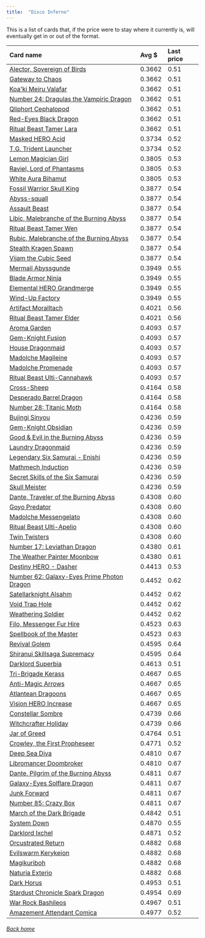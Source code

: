 ```yaml
---
title:  "Disco Inferno"
---
```


This is a list of cards that, if the price were to stay where it currently is, will eventually get in or out of the format.

| Card name | Avg $ | Last price |
| :-- | :-- | :-- |
[Alector, Sovereign of Birds](https://db.ygoprodeck.com/card/?search=Alector,%20Sovereign%20of%20Birds) | 0.3662 | 0.51 |
[Gateway to Chaos](https://db.ygoprodeck.com/card/?search=Gateway%20to%20Chaos) | 0.3662 | 0.51 |
[Koa'ki Meiru Valafar](https://db.ygoprodeck.com/card/?search=Koa'ki%20Meiru%20Valafar) | 0.3662 | 0.51 |
[Number 24: Dragulas the Vampiric Dragon](https://db.ygoprodeck.com/card/?search=Number%2024:%20Dragulas%20the%20Vampiric%20Dragon) | 0.3662 | 0.51 |
[Qliphort Cephalopod](https://db.ygoprodeck.com/card/?search=Qliphort%20Cephalopod) | 0.3662 | 0.51 |
[Red-Eyes Black Dragon](https://db.ygoprodeck.com/card/?search=Red-Eyes%20Black%20Dragon) | 0.3662 | 0.51 |
[Ritual Beast Tamer Lara](https://db.ygoprodeck.com/card/?search=Ritual%20Beast%20Tamer%20Lara) | 0.3662 | 0.51 |
[Masked HERO Acid](https://db.ygoprodeck.com/card/?search=Masked%20HERO%20Acid) | 0.3734 | 0.52 |
[T.G. Trident Launcher](https://db.ygoprodeck.com/card/?search=T.G.%20Trident%20Launcher) | 0.3734 | 0.52 |
[Lemon Magician Girl](https://db.ygoprodeck.com/card/?search=Lemon%20Magician%20Girl) | 0.3805 | 0.53 |
[Raviel, Lord of Phantasms](https://db.ygoprodeck.com/card/?search=Raviel,%20Lord%20of%20Phantasms) | 0.3805 | 0.53 |
[White Aura Bihamut](https://db.ygoprodeck.com/card/?search=White%20Aura%20Bihamut) | 0.3805 | 0.53 |
[Fossil Warrior Skull King](https://db.ygoprodeck.com/card/?search=Fossil%20Warrior%20Skull%20King) | 0.3877 | 0.54 |
[Abyss-squall](https://db.ygoprodeck.com/card/?search=Abyss-squall) | 0.3877 | 0.54 |
[Assault Beast](https://db.ygoprodeck.com/card/?search=Assault%20Beast) | 0.3877 | 0.54 |
[Libic, Malebranche of the Burning Abyss](https://db.ygoprodeck.com/card/?search=Libic,%20Malebranche%20of%20the%20Burning%20Abyss) | 0.3877 | 0.54 |
[Ritual Beast Tamer Wen](https://db.ygoprodeck.com/card/?search=Ritual%20Beast%20Tamer%20Wen) | 0.3877 | 0.54 |
[Rubic, Malebranche of the Burning Abyss](https://db.ygoprodeck.com/card/?search=Rubic,%20Malebranche%20of%20the%20Burning%20Abyss) | 0.3877 | 0.54 |
[Stealth Kragen Spawn](https://db.ygoprodeck.com/card/?search=Stealth%20Kragen%20Spawn) | 0.3877 | 0.54 |
[Vijam the Cubic Seed](https://db.ygoprodeck.com/card/?search=Vijam%20the%20Cubic%20Seed) | 0.3877 | 0.54 |
[Mermail Abyssgunde](https://db.ygoprodeck.com/card/?search=Mermail%20Abyssgunde) | 0.3949 | 0.55 |
[Blade Armor Ninja](https://db.ygoprodeck.com/card/?search=Blade%20Armor%20Ninja) | 0.3949 | 0.55 |
[Elemental HERO Grandmerge](https://db.ygoprodeck.com/card/?search=Elemental%20HERO%20Grandmerge) | 0.3949 | 0.55 |
[Wind-Up Factory](https://db.ygoprodeck.com/card/?search=Wind-Up%20Factory) | 0.3949 | 0.55 |
[Artifact Moralltach](https://db.ygoprodeck.com/card/?search=Artifact%20Moralltach) | 0.4021 | 0.56 |
[Ritual Beast Tamer Elder](https://db.ygoprodeck.com/card/?search=Ritual%20Beast%20Tamer%20Elder) | 0.4021 | 0.56 |
[Aroma Garden](https://db.ygoprodeck.com/card/?search=Aroma%20Garden) | 0.4093 | 0.57 |
[Gem-Knight Fusion](https://db.ygoprodeck.com/card/?search=Gem-Knight%20Fusion) | 0.4093 | 0.57 |
[House Dragonmaid](https://db.ygoprodeck.com/card/?search=House%20Dragonmaid) | 0.4093 | 0.57 |
[Madolche Magileine](https://db.ygoprodeck.com/card/?search=Madolche%20Magileine) | 0.4093 | 0.57 |
[Madolche Promenade](https://db.ygoprodeck.com/card/?search=Madolche%20Promenade) | 0.4093 | 0.57 |
[Ritual Beast Ulti-Cannahawk](https://db.ygoprodeck.com/card/?search=Ritual%20Beast%20Ulti-Cannahawk) | 0.4093 | 0.57 |
[Cross-Sheep](https://db.ygoprodeck.com/card/?search=Cross-Sheep) | 0.4164 | 0.58 |
[Desperado Barrel Dragon](https://db.ygoprodeck.com/card/?search=Desperado%20Barrel%20Dragon) | 0.4164 | 0.58 |
[Number 28: Titanic Moth](https://db.ygoprodeck.com/card/?search=Number%2028:%20Titanic%20Moth) | 0.4164 | 0.58 |
[Bujingi Sinyou](https://db.ygoprodeck.com/card/?search=Bujingi%20Sinyou) | 0.4236 | 0.59 |
[Gem-Knight Obsidian](https://db.ygoprodeck.com/card/?search=Gem-Knight%20Obsidian) | 0.4236 | 0.59 |
[Good & Evil in the Burning Abyss](https://db.ygoprodeck.com/card/?search=Good%20%26%20Evil%20in%20the%20Burning%20Abyss) | 0.4236 | 0.59 |
[Laundry Dragonmaid](https://db.ygoprodeck.com/card/?search=Laundry%20Dragonmaid) | 0.4236 | 0.59 |
[Legendary Six Samurai - Enishi](https://db.ygoprodeck.com/card/?search=Legendary%20Six%20Samurai%20-%20Enishi) | 0.4236 | 0.59 |
[Mathmech Induction](https://db.ygoprodeck.com/card/?search=Mathmech%20Induction) | 0.4236 | 0.59 |
[Secret Skills of the Six Samurai](https://db.ygoprodeck.com/card/?search=Secret%20Skills%20of%20the%20Six%20Samurai) | 0.4236 | 0.59 |
[Skull Meister](https://db.ygoprodeck.com/card/?search=Skull%20Meister) | 0.4236 | 0.59 |
[Dante, Traveler of the Burning Abyss](https://db.ygoprodeck.com/card/?search=Dante,%20Traveler%20of%20the%20Burning%20Abyss) | 0.4308 | 0.60 |
[Goyo Predator](https://db.ygoprodeck.com/card/?search=Goyo%20Predator) | 0.4308 | 0.60 |
[Madolche Messengelato](https://db.ygoprodeck.com/card/?search=Madolche%20Messengelato) | 0.4308 | 0.60 |
[Ritual Beast Ulti-Apelio](https://db.ygoprodeck.com/card/?search=Ritual%20Beast%20Ulti-Apelio) | 0.4308 | 0.60 |
[Twin Twisters](https://db.ygoprodeck.com/card/?search=Twin%20Twisters) | 0.4308 | 0.60 |
[Number 17: Leviathan Dragon](https://db.ygoprodeck.com/card/?search=Number%2017:%20Leviathan%20Dragon) | 0.4380 | 0.61 |
[The Weather Painter Moonbow](https://db.ygoprodeck.com/card/?search=The%20Weather%20Painter%20Moonbow) | 0.4380 | 0.61 |
[Destiny HERO - Dasher](https://db.ygoprodeck.com/card/?search=Destiny%20HERO%20-%20Dasher) | 0.4413 | 0.53 |
[Number 62: Galaxy-Eyes Prime Photon Dragon](https://db.ygoprodeck.com/card/?search=Number%2062:%20Galaxy-Eyes%20Prime%20Photon%20Dragon) | 0.4452 | 0.62 |
[Satellarknight Alsahm](https://db.ygoprodeck.com/card/?search=Satellarknight%20Alsahm) | 0.4452 | 0.62 |
[Void Trap Hole](https://db.ygoprodeck.com/card/?search=Void%20Trap%20Hole) | 0.4452 | 0.62 |
[Weathering Soldier](https://db.ygoprodeck.com/card/?search=Weathering%20Soldier) | 0.4452 | 0.62 |
[Filo, Messenger Fur Hire](https://db.ygoprodeck.com/card/?search=Filo,%20Messenger%20Fur%20Hire) | 0.4523 | 0.63 |
[Spellbook of the Master](https://db.ygoprodeck.com/card/?search=Spellbook%20of%20the%20Master) | 0.4523 | 0.63 |
[Revival Golem](https://db.ygoprodeck.com/card/?search=Revival%20Golem) | 0.4595 | 0.64 |
[Shiranui Skillsaga Supremacy](https://db.ygoprodeck.com/card/?search=Shiranui%20Skillsaga%20Supremacy) | 0.4595 | 0.64 |
[Darklord Superbia](https://db.ygoprodeck.com/card/?search=Darklord%20Superbia) | 0.4613 | 0.51 |
[Tri-Brigade Kerass](https://db.ygoprodeck.com/card/?search=Tri-Brigade%20Kerass) | 0.4667 | 0.65 |
[Anti-Magic Arrows](https://db.ygoprodeck.com/card/?search=Anti-Magic%20Arrows) | 0.4667 | 0.65 |
[Atlantean Dragoons](https://db.ygoprodeck.com/card/?search=Atlantean%20Dragoons) | 0.4667 | 0.65 |
[Vision HERO Increase](https://db.ygoprodeck.com/card/?search=Vision%20HERO%20Increase) | 0.4667 | 0.65 |
[Constellar Sombre](https://db.ygoprodeck.com/card/?search=Constellar%20Sombre) | 0.4739 | 0.66 |
[Witchcrafter Holiday](https://db.ygoprodeck.com/card/?search=Witchcrafter%20Holiday) | 0.4739 | 0.66 |
[Jar of Greed](https://db.ygoprodeck.com/card/?search=Jar%20of%20Greed) | 0.4764 | 0.51 |
[Crowley, the First Propheseer](https://db.ygoprodeck.com/card/?search=Crowley,%20the%20First%20Propheseer) | 0.4771 | 0.52 |
[Deep Sea Diva](https://db.ygoprodeck.com/card/?search=Deep%20Sea%20Diva) | 0.4810 | 0.67 |
[Libromancer Doombroker](https://db.ygoprodeck.com/card/?search=Libromancer%20Doombroker) | 0.4810 | 0.67 |
[Dante, Pilgrim of the Burning Abyss](https://db.ygoprodeck.com/card/?search=Dante,%20Pilgrim%20of%20the%20Burning%20Abyss) | 0.4811 | 0.67 |
[Galaxy-Eyes Solflare Dragon](https://db.ygoprodeck.com/card/?search=Galaxy-Eyes%20Solflare%20Dragon) | 0.4811 | 0.67 |
[Junk Forward](https://db.ygoprodeck.com/card/?search=Junk%20Forward) | 0.4811 | 0.67 |
[Number 85: Crazy Box](https://db.ygoprodeck.com/card/?search=Number%2085:%20Crazy%20Box) | 0.4811 | 0.67 |
[March of the Dark Brigade](https://db.ygoprodeck.com/card/?search=March%20of%20the%20Dark%20Brigade) | 0.4842 | 0.51 |
[System Down](https://db.ygoprodeck.com/card/?search=System%20Down) | 0.4870 | 0.55 |
[Darklord Ixchel](https://db.ygoprodeck.com/card/?search=Darklord%20Ixchel) | 0.4871 | 0.52 |
[Orcustrated Return](https://db.ygoprodeck.com/card/?search=Orcustrated%20Return) | 0.4882 | 0.68 |
[Evilswarm Kerykeion](https://db.ygoprodeck.com/card/?search=Evilswarm%20Kerykeion) | 0.4882 | 0.68 |
[Magikuriboh](https://db.ygoprodeck.com/card/?search=Magikuriboh) | 0.4882 | 0.68 |
[Naturia Exterio](https://db.ygoprodeck.com/card/?search=Naturia%20Exterio) | 0.4882 | 0.68 |
[Dark Horus](https://db.ygoprodeck.com/card/?search=Dark%20Horus) | 0.4953 | 0.51 |
[Stardust Chronicle Spark Dragon](https://db.ygoprodeck.com/card/?search=Stardust%20Chronicle%20Spark%20Dragon) | 0.4954 | 0.69 |
[War Rock Bashileos](https://db.ygoprodeck.com/card/?search=War%20Rock%20Bashileos) | 0.4967 | 0.51 |
[Amazement Attendant Comica](https://db.ygoprodeck.com/card/?search=Amazement%20Attendant%20Comica) | 0.4977 | 0.52 |

###### [Back home](index)
